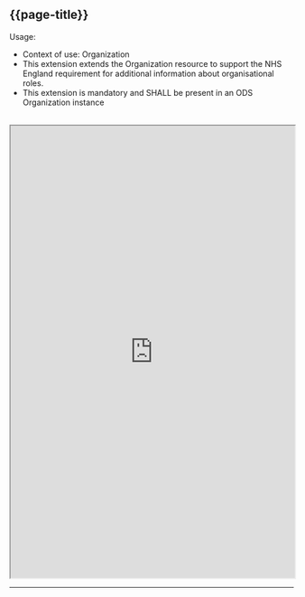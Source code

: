 ## {{page-title}}

Usage:
- Context of use: Organization
- This extension extends the Organization resource to support the NHS England requirement for additional information about organisational roles.
- This extension is mandatory and SHALL be present in an ODS Organization instance
<br>


<iframe src="https://simplifier.net/guide/nhs-england-implementation-guide-stu1/Home/Profiles-and-Extensions/All-Extensions/Extension-England-OrganisationRole" height="800px" width="100%"></iframe>

---
